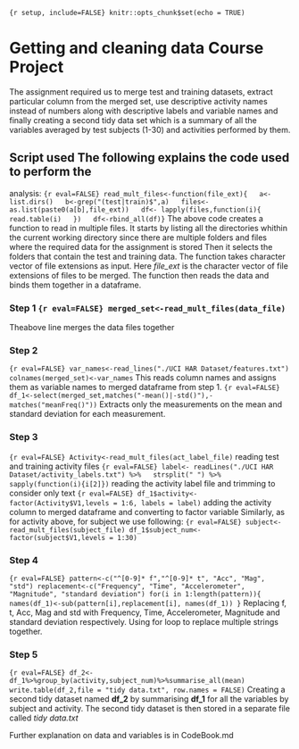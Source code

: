 `{r setup, include=FALSE} knitr::opts_chunk$set(echo = TRUE)`

Getting and cleaning data Course Project
========================================

The assignment required us to merge test and training datasets, extract
particular column from the merged set, use descriptive activity names
instead of numbers along with descriptive labels and variable names and
finally creating a second tidy data set which is a summary of all the
variables averaged by test subjects (1-30) and activities performed by
them.

## Script used The following explains the code used to perform the
analysis:
`{r eval=FALSE} read_mult_files<-function(file_ext){   a<-list.dirs()   b<-grep("(test|train)$",a)   files<-as.list(paste0(a[b],file_ext))   df<- lapply(files,function(i){     read.table(i)   })   df<-rbind_all(df)}`
The above code creates a function to read in multiple files. It starts
by listing all the directories whithin the current working directory
since there are multiple folders and files where the required data for
the assignment is stored Then it selects the folders that contain the
test and training data. The function takes character vector of file
extensions as input. Here *file\_ext* is the character vector of file
extensions of files to be merged. The function then reads the data and
binds them together in a dataframe.

### Step 1 `{r eval=FALSE} merged_set<-read_mult_files(data_file)` 
Theabove line merges the data files together

### Step 2
`{r eval=FALSE} var_names<-read_lines("./UCI HAR Dataset/features.txt") colnames(merged_set)<-var_names`
This reads column names and assigns them as variable names to merged
dataframe from step 1.
`{r eval=FALSE} df_1<-select(merged_set,matches("-mean()|-std()"),-matches("meanFreq()"))`
Extracts only the measurements on the mean and standard deviation for
each measurement. 

### Step 3
`{r eval=FALSE} Activity<-read_mult_files(act_label_file)` reading test
and training activity files
`{r eval=FALSE} label<- readLines("./UCI HAR Dataset/activity_labels.txt") %>%   strsplit(" ") %>%   sapply(function(i){i[2]})`
reading the activity label file and trimming to consider only text
`{r eval=FALSE} df_1$activity<-factor(Activity$V1,levels = 1:6, labels = label)`
adding the activity column to merged dataframe and converting to factor
variable Similarly, as for activity above, for subject we use following:
`{r eval=FALSE} subject<-read_mult_files(subject_file) df_1$subject_num<-factor(subject$V1,levels = 1:30)`

### Step 4
`{r eval=FALSE} pattern<-c("^[0-9]* f","^[0-9]* t", "Acc", "Mag", "std") replacement<-c("Frequency", "Time", "Accelerometer", "Magnitude", "standard deviation") for(i in 1:length(pattern)){   names(df_1)<-sub(pattern[i],replacement[i], names(df_1)) }`
Replacing f, t, Acc, Mag and std with Frequency, Time, Accelerometer,
Magnitude and standard deviation respectively. Using for loop to replace
multiple strings together. 

### Step 5
`{r eval=FALSE} df_2<-df_1%>%group_by(activity,subject_num)%>%summarise_all(mean) write.table(df_2,file = "tidy data.txt", row.names = FALSE)`
Creating a second tidy dataset named **df\_2** by summarising **df\_1**
for all the variables by subject and activity. The second tidy dataset
is then stored in a separate file called *tidy data.txt*

Further explanation on data and variables is in CodeBook.md
